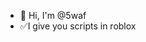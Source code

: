 - 👋 Hi, I'm @5waf
- ✅I give you scripts in roblox
<!---
5waf/5waf is a ✨ special ✨ repository because its `README.md` (this file) appears on your GitHub profile.
You can click the Preview link to take a look at your changes.
--->
